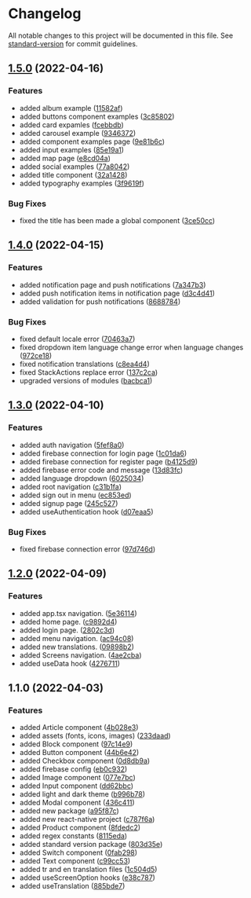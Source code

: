 # Changelog

All notable changes to this project will be documented in this file. See [standard-version](https://github.com/conventional-changelog/standard-version) for commit guidelines.

## [1.5.0](https://github.com/AyberkCakar/react-native-expo-starter-kit/compare/v1.4.0...v1.5.0) (2022-04-16)


### Features

* added album example ([11582af](https://github.com/AyberkCakar/react-native-expo-starter-kit/commit/11582af5aa70d0a9b4e68ab9b214d07671541549))
* added buttons component examples ([3c85802](https://github.com/AyberkCakar/react-native-expo-starter-kit/commit/3c85802458e4bbbf6d01da0dc7003c7ebe3a85a9))
* added card expamles ([fcebbdb](https://github.com/AyberkCakar/react-native-expo-starter-kit/commit/fcebbdba8c9f08f076a147ac61607bb393835141))
* added carousel example ([9346372](https://github.com/AyberkCakar/react-native-expo-starter-kit/commit/93463723bf12f784bbdc4080ac765eaa11657f12))
* added component examples page ([9e81b6c](https://github.com/AyberkCakar/react-native-expo-starter-kit/commit/9e81b6c89230ac72082907c7c3d3c8d59cb091fb))
* added input examples ([85e19a1](https://github.com/AyberkCakar/react-native-expo-starter-kit/commit/85e19a17c43bb36350aa3ef0997169b64767507e))
* added map page ([e8cd04a](https://github.com/AyberkCakar/react-native-expo-starter-kit/commit/e8cd04a3fdc63347c4bb3eb5e1ac2f78a9c7118d))
* added social examples ([77a8042](https://github.com/AyberkCakar/react-native-expo-starter-kit/commit/77a80427f3fe60e3059abcacc47b3fc61b8440cb))
* added title component ([32a1428](https://github.com/AyberkCakar/react-native-expo-starter-kit/commit/32a142851a9ed740e29d51a62280977f5c4370f6))
* added typography examples ([3f9619f](https://github.com/AyberkCakar/react-native-expo-starter-kit/commit/3f9619f318583b1f1c14ebe762cf07910354f4f0))


### Bug Fixes

* fixed the title has been made a global component ([3ce50cc](https://github.com/AyberkCakar/react-native-expo-starter-kit/commit/3ce50cc8da27dbd5ee2b73eb9221ec3250ea0a48))

## [1.4.0](https://github.com/AyberkCakar/react-native-expo-starter-kit/compare/v1.3.0...v1.4.0) (2022-04-15)


### Features

* added notification page and push notifications ([7a347b3](https://github.com/AyberkCakar/react-native-expo-starter-kit/commit/7a347b33283c146cdd609a6346ce5301af94923d))
* added push notification items in notification page ([d3c4d41](https://github.com/AyberkCakar/react-native-expo-starter-kit/commit/d3c4d414b89f495431472a5ba6180f757ff94dca))
* added validation for push notifications ([8688784](https://github.com/AyberkCakar/react-native-expo-starter-kit/commit/8688784e2eaa335cf66bdcbf8e8f2e5cb6ca5a4c))


### Bug Fixes

* fixed default locale error ([70463a7](https://github.com/AyberkCakar/react-native-expo-starter-kit/commit/70463a7ed4563ab52db5b7518c325019b402a6e8))
* fixed dropdown item language change error when language changes ([972ce18](https://github.com/AyberkCakar/react-native-expo-starter-kit/commit/972ce18c1e82f4da547e1f8e98896f110f709e47))
* fixed notification translations ([c8ea4d4](https://github.com/AyberkCakar/react-native-expo-starter-kit/commit/c8ea4d4e938ba5de59100cc9a702007ba9f0366d))
* fixed StackActions replace error ([137c2ca](https://github.com/AyberkCakar/react-native-expo-starter-kit/commit/137c2ca9a5767d7be40672023c327c113d07f1e9))
* upgraded versions of modules ([bacbca1](https://github.com/AyberkCakar/react-native-expo-starter-kit/commit/bacbca1fb2193e66f0b6b4557be3bb4b04611b04))

## [1.3.0](https://github.com/AyberkCakar/react-native-expo-starter-kit/compare/v1.2.0...v1.3.0) (2022-04-10)


### Features

* added auth navigation ([5fef8a0](https://github.com/AyberkCakar/react-native-expo-starter-kit/commit/5fef8a02b7b1b80db288927a5e3bab03690284ab))
* added firebase connection for login page ([1c01da6](https://github.com/AyberkCakar/react-native-expo-starter-kit/commit/1c01da6e476a90f2a44eabe6b58ba81fb3d5dd2b))
* added firebase connection for register page ([b4125d9](https://github.com/AyberkCakar/react-native-expo-starter-kit/commit/b4125d9e6f29d20b12bbb5f36187a12c6e184d93))
* added firebase error code and message ([13d83fc](https://github.com/AyberkCakar/react-native-expo-starter-kit/commit/13d83fc0d4d8f19f61963f8a82d009a81aed4be9))
* added language dropdown ([6025034](https://github.com/AyberkCakar/react-native-expo-starter-kit/commit/6025034674a37b2ee261d02e709b63a06c236fac))
* added root navigation ([c31b1fa](https://github.com/AyberkCakar/react-native-expo-starter-kit/commit/c31b1fa5a8b300ae5b8d2fb46ef5ee2e1d030e53))
* added sign out in menu ([ec853ed](https://github.com/AyberkCakar/react-native-expo-starter-kit/commit/ec853ed818ff8ec5650b7226cd5f62efeec942ab))
* added signup page ([245c527](https://github.com/AyberkCakar/react-native-expo-starter-kit/commit/245c5270ad2581555f1ca28740f67e9d6d6c9963))
* added useAuthentication hook ([d07eaa5](https://github.com/AyberkCakar/react-native-expo-starter-kit/commit/d07eaa5ff8c31ef00a51f47d1ba04ea83580b482))


### Bug Fixes

* fixed firebase connection error ([97d746d](https://github.com/AyberkCakar/react-native-expo-starter-kit/commit/97d746d114188276b586d62dbe7ccd2cd32b8079))

## [1.2.0](https://github.com/AyberkCakar/react-native-expo-starter-kit/compare/v1.1.0...v1.2.0) (2022-04-09)


### Features

* added app.tsx navigation. ([5e36114](https://github.com/AyberkCakar/react-native-expo-starter-kit/commit/5e36114f56d00a75335df615c95edce53e16fb7e))
* added home page. ([c9892d4](https://github.com/AyberkCakar/react-native-expo-starter-kit/commit/c9892d49756907a0cb0f1d68cdd782d14fe0aa1c))
* added login page. ([2802c3d](https://github.com/AyberkCakar/react-native-expo-starter-kit/commit/2802c3d9052f67b987cfed2848f789901c651f18))
* added menu navigation. ([ac94c08](https://github.com/AyberkCakar/react-native-expo-starter-kit/commit/ac94c0821e0382dc493c80c436d267437a2a14d3))
* added new translations. ([09898b2](https://github.com/AyberkCakar/react-native-expo-starter-kit/commit/09898b2d770e3c18d7e2fd478e4c49c4362afdb6))
* added Screens navigation. ([4ae2cba](https://github.com/AyberkCakar/react-native-expo-starter-kit/commit/4ae2cba5e08e39c46b3016e5741bc8fa4e1dcd1f))
* added useData hook ([4276711](https://github.com/AyberkCakar/react-native-expo-starter-kit/commit/4276711a5d8b4531b8e609c674adcb2a16c36c09))

## 1.1.0 (2022-04-03)


### Features

* added Article component ([4b028e3](https://github.com/AyberkCakar/react-native-expo-starter-kit/commit/4b028e34ffadae21d3509d3bc9f18c03522eb033))
* added assets (fonts, icons, images) ([233daad](https://github.com/AyberkCakar/react-native-expo-starter-kit/commit/233daaddf47e64ca64d56ba2aa09499932253797))
* added Block component ([97c14e9](https://github.com/AyberkCakar/react-native-expo-starter-kit/commit/97c14e9f1396151c16c2eb7a184e054c3bde4d07))
* added Button component ([44b6e42](https://github.com/AyberkCakar/react-native-expo-starter-kit/commit/44b6e42e8ec8364ecf0f22773f777735ef81e8f6))
* added Checkbox component ([0d8db9a](https://github.com/AyberkCakar/react-native-expo-starter-kit/commit/0d8db9a66f5eab6f5cfa4458959f1809d2d45496))
* added firebase config ([eb0c932](https://github.com/AyberkCakar/react-native-expo-starter-kit/commit/eb0c93231e6647dd8ba23ae94db9f258212a69d3))
* added Image component ([077e7bc](https://github.com/AyberkCakar/react-native-expo-starter-kit/commit/077e7bc4aba8c1f961eba5c8b03548b2545a7a90))
* added Input component ([dd62bbc](https://github.com/AyberkCakar/react-native-expo-starter-kit/commit/dd62bbcb45800f6e0cdf4544412fcd22d7e5b694))
* added light and dark theme ([b996b78](https://github.com/AyberkCakar/react-native-expo-starter-kit/commit/b996b785ce4a08459d7065809483c6bbd71cfdb7))
* added Modal component ([436c411](https://github.com/AyberkCakar/react-native-expo-starter-kit/commit/436c411ed820b9ad9aec717b6bc37a67c26d5596))
* added new package ([a95f87c](https://github.com/AyberkCakar/react-native-expo-starter-kit/commit/a95f87c8b0ab56ff0e2d17e4b168647c37ec5000))
* added new react-native project ([c787f6a](https://github.com/AyberkCakar/react-native-expo-starter-kit/commit/c787f6a62203ffebe1237af89c911a079e5848d0))
* added Product component ([8fdedc2](https://github.com/AyberkCakar/react-native-expo-starter-kit/commit/8fdedc252497e0d19f6b1f5f4002c42b423c3f90))
* added regex constants ([8115eda](https://github.com/AyberkCakar/react-native-expo-starter-kit/commit/8115edac50805182c5c47fd2d4ebf8855dc4f77e))
* added standard version package ([803d35e](https://github.com/AyberkCakar/react-native-expo-starter-kit/commit/803d35e3efd94a42660cfaa94c0ab863de30ed80))
* added Switch component ([0fab298](https://github.com/AyberkCakar/react-native-expo-starter-kit/commit/0fab298c43cdf079c5101598c1b634f71768a476))
* added Text component ([c99cc53](https://github.com/AyberkCakar/react-native-expo-starter-kit/commit/c99cc53f2aaa8c6ef815fd82deee87abec9a8246))
* added tr and en translation files ([1c504d5](https://github.com/AyberkCakar/react-native-expo-starter-kit/commit/1c504d560880e142e26b45fbd1aa9636e461424d))
* added useScreenOption hooks ([e38c787](https://github.com/AyberkCakar/react-native-expo-starter-kit/commit/e38c78777de05a94455ad43e96d80262b3857005))
* added useTranslation ([885bde7](https://github.com/AyberkCakar/react-native-expo-starter-kit/commit/885bde710f30dbe2585d455d632ea8206a802d36))
